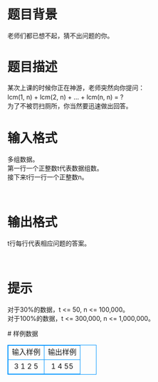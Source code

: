 # 

 
 # 题目背景 
<p>老师们都已想不起，猜不出问题的你。</p> 

 
 # 题目描述 
<p><span style="line-height: 20.7999992370605px;">某次上课的时候你正在神游，老师突然向你提问：</span><br style="line-height: 20.7999992370605px;" />
<span style="line-height: 20.7999992370605px;">lcm(1,&nbsp;n)&nbsp;+&nbsp;lcm(2,&nbsp;n)&nbsp;+&nbsp;...&nbsp;+&nbsp;lcm(n,&nbsp;n)&nbsp;=&nbsp;?</span><br style="line-height: 20.7999992370605px;" />
<span style="line-height: 20.7999992370605px;">为了不被罚扫厕所，你当然要迅速做出回答。</span></p> 

 
 # 输入格式 
<p>多组数据。<br />
第一行一个正整数t代表数据组数。<br />
接下来t行一行一个正整数n。</p>

<p>&nbsp;</p> 

 
 # 输出格式 
<p>t行每行代表相应问题的答案。</p>

<p>&nbsp;</p> 

 
 # 提示 
<p>对于30%的数据，t&nbsp;&lt;=&nbsp;50,&nbsp;n&nbsp;&lt;=&nbsp;100,000。<br />
对于100%的数据，t&nbsp;&lt;=&nbsp;300,000,&nbsp;n&nbsp;&lt;=&nbsp;1,000,000。</p> 
# 样例数据
<style>
        table,table tr th, table tr td { border:1px solid #0094ff; }
        table { width: 200px; min-height: 25px; line-height: 25px; text-align: center; border-collapse: collapse;}   
    </style>
<table>
	<tr>
		<td>输入样例</td>
		<td>输出样例</td>
	</tr>
<tr><td>3
1
2
5
</td><td>1
4
55
</td></tr></table>
